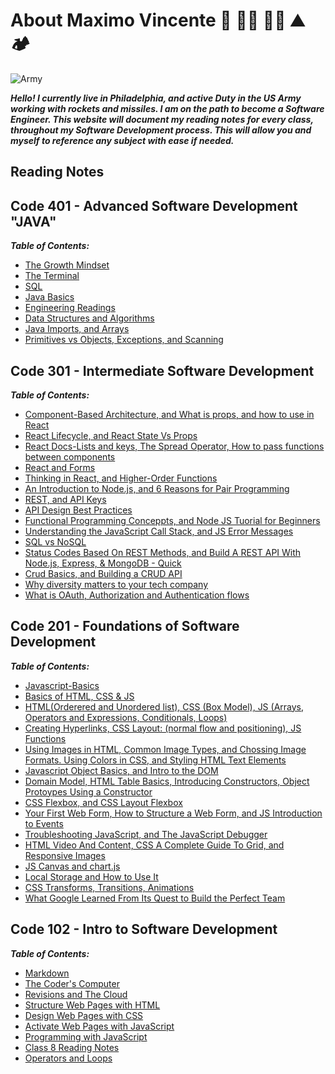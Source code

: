 # About Maximo Vincente 🚀 👨‍💻 🚣‍♂️ ⛰️ 🏕️

![Army](https://user-images.githubusercontent.com/103771906/182265368-b468a297-35e7-43de-800a-8a25b149c09a.jpg)

***Hello! I currently live in Philadelphia, and active Duty in the US Army working with rockets and missiles. I am on the path to become a Software Engineer. This website will document my reading notes for every class, throughout my Software Development process. This will allow you and myself to reference any subject with ease if needed.***

## Reading Notes

## Code 401 - Advanced Software Development "JAVA"

***Table of Contents:***

- [The Growth Mindset](https://maximovincente.github.io/reading-notes/growth-mindset)
- [The Terminal](https://maximovincente.github.io/reading-notes/terminal)
- [SQL](https://maximovincente.github.io/reading-notes/sql)
- [Java Basics](https://maximovincente.github.io/reading-notes/401class01)
- [Engineering Readings](https://maximovincente.github.io/reading-notes/engineering-readings)
- [Data Structures and Algorithms](https://maximovincente.github.io/reading-notes/ds-and-algorithms)
- [Java Imports, and Arrays](https://maximovincente.github.io/reading-notes/401class02)
- [Primitives vs Objects, Exceptions, and Scanning](https://maximovincente.github.io/reading-notes/401class03)

## Code 301 - Intermediate Software Development

***Table of Contents:***

- [Component-Based Architecture, and What is props, and how to use in React](https://maximovincente.github.io/reading-notes/class-1)
- [React Lifecycle, and React State Vs Props](https://maximovincente.github.io/reading-notes/class-2)
- [React Docs-Lists and keys, The Spread Operator, How to pass functions between components](https://maximovincente.github.io/reading-notes/class-3)
- [React and Forms](https://maximovincente.github.io/reading-notes/class-4)
- [Thinking in React, and Higher-Order Functions](https://maximovincente.github.io/reading-notes/class-5)
- [An Introduction to Node.js, and 6 Reasons for Pair Programming](https://maximovincente.github.io/reading-notes/class-6)
- [REST, and API Keys](https://maximovincente.github.io/reading-notes/class-7)
- [API Design Best Practices](https://maximovincente.github.io/reading-notes/class-8)
- [Functional Programming Conceppts, and Node JS Tuorial for Beginners](https://maximovincente.github.io/reading-notes/class-9)
- [Understanding the JavaScript Call Stack, and JS Error Messages](https://maximovincente.github.io/reading-notes/class10)
- [SQL vs NoSQL](https://maximovincente.github.io/reading-notes/class11)
- [Status Codes Based On REST Methods, and Build A REST API With Node.js, Express, & MongoDB - Quick](https://maximovincente.github.io/reading-notes/class12)
- [Crud Basics, and Building a CRUD API](https://maximovincente.github.io/reading-notes/class13)
- [Why diversity matters to your tech company](https://maximovincente.github.io/reading-notes/class14)
- [What is OAuth, Authorization and Authentication flows](https://maximovincente.github.io/reading-notes/class15)

## Code 201 - Foundations of Software Development

***Table of Contents:***

- [Javascript-Basics](https://maximovincente.github.io/reading-notes/class-01)
- [Basics of HTML, CSS & JS](https://maximovincente.github.io/reading-notes/class-02)
- [HTML(Orderered and Unordered list), CSS (Box Model), JS (Arrays, Operators and Expressions, Conditionals, Loops)](https://maximovincente.github.io/reading-notes/class-03)
- [Creating Hyperlinks, CSS Layout: (normal flow and positioning), JS Functions](https://maximovincente.github.io/reading-notes/class-04)
- [Using Images in HTML, Common Image Types, and Chossing Image Formats. Using Colors in CSS, and Styling HTML Text Elements](https://maximovincente.github.io/reading-notes/class-05)
- [Javascript Object Basics, and Intro to the DOM](https://maximovincente.github.io/reading-notes/class-06)
- [Domain Model, HTML Table Basics, Introducing Constructors, Object Protoypes Using a Constructor](https://maximovincente.github.io/reading-notes/class-07)
- [CSS Flexbox, and CSS Layout Flexbox](https://maximovincente.github.io/reading-notes/class-08)
- [Your First Web Form, How to Structure a Web Form, and JS Introduction to Events](https://maximovincente.github.io/reading-notes/class-09)
- [Troubleshooting JavaScript, and The JavaScript Debugger](https://maximovincente.github.io/reading-notes/class-10)
- [HTML Video And Content, CSS A Complete Guide To Grid, and Responsive Images](https://maximovincente.github.io/reading-notes/class-11)
- [JS Canvas and chart.js](https://maximovincente.github.io/reading-notes/class-12)
- [Local Storage and How to Use It](https://maximovincente.github.io/reading-notes/class-13)
- [CSS Transforms, Transitions, Animations](https://maximovincente.github.io/reading-notes/class-14a)
- [What Google Learned From Its Quest to Build the Perfect Team](https://maximovincente.github.io/reading-notes/class-14b)

## Code 102 - Intro to Software Development

***Table of Contents:***

- [Markdown](https://maximovincente.github.io/reading-notes/Markdown)
- [The Coder's Computer](https://maximovincente.github.io/reading-notes/class2)
- [Revisions and The Cloud](https://maximovincente.github.io/reading-notes/class3)
- [Structure Web Pages with HTML](https://maximovincente.github.io/reading-notes/class4)
- [Design Web Pages with CSS](https://maximovincente.github.io/reading-notes/class5)
- [Activate Web Pages with JavaScript](https://maximovincente.github.io/reading-notes/class6)
- [Programming with JavaScript](https://maximovincente.github.io/reading-notes/class7)
- [Class 8 Reading Notes](https://maximovincente.github.io/reading-notes/class8)
- [Operators and Loops](https://github.com/MaximoVincente/)
